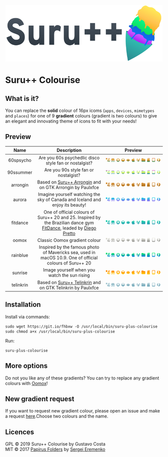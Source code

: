 ![logotype](logotype.svg)

# Suru++ Colourise

## What is it?

You can replace the **solid** colour of 16px icoms (`apps`, `devices`, `mimetypes` and `places`) for one of 9 **gradient** colours (gradient is two colours) to give an elegant and innovating theme of icons to fit with your needs!

## Preview

|   Name    |                                                                                        Description                                                                                        |              Preview               |
| :-------: | :---------------------------------------------------------------------------------------------------------------------------------------------------------------------------------------: | :--------------------------------: |
| 60spsycho |                                                                   Are you 60s psychedlic disco style fan or nostalgist?                                                                   | ![60spsycho](images/60spsycho.png) |
| 90ssummer |                                                                           Are you 90s style fan or nostalgist?                                                                            | ![90ssummer](images/90ssumer.png)  |
| arrongin  |                                       Based on [Suru++ Arrongin](https://github.com/gusbemacbe/suru-plus-arrongin) and on GTK Arrongin by Paulxfce                                        |  ![arrongin](images/arrongin.png)  |
|  aurora   |                                                       Imagine yourself watching the sky of Canada and Iceland and enjoy its beauty!                                                       |    ![aurora](images/aurora.png)    |
| fitdance  | One of official colours of Suru++ 20 and 25. Inspired by the Brazilian dance gym [FitDance](https://www.fitdance.com/), leaded by [Diego Pretto](https://www.instagram.com/diogopretto_/) |  ![fitdance](images/fitdance.png)  |
|   oomox   |                                                                               Classic Oomox gradient colour                                                                               |   ![90ssummer](images/oomox.png)   |
| rainblue  |                                          Inspired by the famous photo of Mavericks sea, used in macOS 10.9. One of official colours of Suru++ 20                                          | ![rainblue](images/mavericks.png)  |
|  sunrise  |                                                                       Image yourself when you watch the sun rising                                                                        |   ![sunrise](images/sunrise.png)   |
| telinkrin |                                      Based on [Suru++ Telinkrin](https://github.com/gusbemacbe/suru-plus-telinkrin) and on GTK Telinkrin by Paulxfce                                      | ![telinkrin](images/telinkrin.png) |


## Installation

Install via commands:

```shell
sudo wget https://git.io/fhbxw -O /usr/local/bin/suru-plus-colourise
sudo chmod a+x /usr/local/bin/suru-plus-colourise
```

Run:

```shell
suru-plus-colourise
```

## More options

Do not you like any of these gradients? You can try to replace any gradient colours with [Oomox](https://github.com/themix-project/oomox)!

## New gradient request

If you want to request new gradient colour, please open an issue and make a request [here](https://github.com/gusbemacbe/suru-plus/issues/new).Choose two colours and the name.

## Licences

GPL © 2019 Suru++ Colourise by Gustavo Costa <br/>
MIT © 2017 [Papirus Folders](https://github.com/PapirusDevelopmentTeam/papirus-folders) by [Sergei Eremenko](https://github.com/SmartFinn)